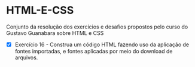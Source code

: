 # HTML-E-CSS
Conjunto da resolução dos exercícios e desafios propostos pelo curso do Gustavo Guanabara sobre HTML e CSS
- [X] Exercício 16 - Construa um código HTML fazendo uso da aplicação de fontes importadas, e fontes aplicadas por meio do download de arquivos.
